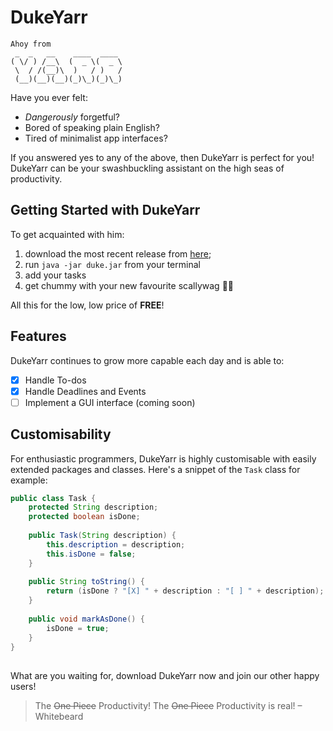 # DukeYarr
```
Ahoy from
 _  _   __    ____  ____ 
( \/ ) /__\  (  _ \(  _ \
 \  / /(__)\  )   / )   /
 (__)(__)(__)(_)\_)(_)\_)
 ```
Have you ever felt:
- *Dangerously* forgetful?
- Bored of speaking plain English?
- Tired of minimalist app interfaces?

If you answered yes to any of the above, then DukeYarr is perfect for you! DukeYarr can be your swashbuckling assistant on the high seas of productivity.

## Getting Started with DukeYarr
To get acquainted with him:
1. download the most recent release from [here](https://github.com/H4mes/ip/releases/tag/v0.1);
2. run `java -jar duke.jar` from your terminal
3. add your tasks
4. get chummy with your new favourite scallywag :pirate_flag:

All this for the low, low price of **FREE**!

## Features
DukeYarr continues to grow more capable each day and is able to:
- [X] Handle To-dos
- [X] Handle Deadlines and Events 
- [ ] Implement a GUI interface (coming soon)

## Customisability
For enthusiastic programmers, DukeYarr is highly customisable with easily extended packages and classes. Here's a snippet of the `Task` class for example:
```java
public class Task {  
    protected String description;  
    protected boolean isDone;  
  
    public Task(String description) {  
        this.description = description;  
        this.isDone = false;  
    }  
  
    public String toString() {  
        return (isDone ? "[X] " + description : "[ ] " + description); //mark done task with X  
    }  
  
	public void markAsDone() {  
        isDone = true;  
    }
}
```
##
What are you waiting for, download DukeYarr now and join our other happy users!
> The ~~One Piece~~ Productivity! The ~~One Piece~~ Productivity is real! – Whitebeard
